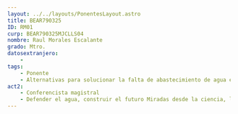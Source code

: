 ```yaml
---
layout: ../../layouts/PonentesLayout.astro
title: BEAR790325
ID: RM01
curp: BEAR790325MJCLLS04
nombre: Raul Morales Escalante
grado: Mtro.
datosextranjero:
    - 
tags:
    - Ponente
    - Alternativas para solucionar la falta de abastecimiento de agua en México
act2: 
    - Conferencista magistral
    - Defender el agua, construir el futuro Miradas desde la ciencia, la gestión y la comunidad
---
```

